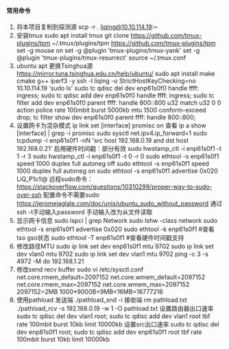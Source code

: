 #### 常用命令
1. 将本项目复制到探测源
scp -r . liqing@10.10.114.19:~
2. 安装tmux
sudo apt install tmux
git clone https://github.com/tmux-plugins/tpm ~/.tmux/plugins/tpm
https://github.com/tmux-plugins/tpm
set -g mouse on
set -g @plugin 'tmux-plugins/tmux-yank'
set -g @plugin 'tmux-plugins/tmux-resurrect'
source ~/.tmux.conf
3. ubuntu apt
更换Tsinghua源 https://mirror.tuna.tsinghua.edu.cn/help/ubuntu/
sudo apt install make cmake g++ iperf3 -y
ssh -l liqing -o StrictHostKeyChecking=no 10.10.114.19 'sudo ls'
sudo tc qdisc del dev enp61s0f0 handle ffff: ingress; sudo tc qdisc add dev enp61s0f0 handle ffff: ingress; sudo tc filter add dev enp61s0f0 parent ffff: handle 800::800 u32 match u32 0 0 action police rate 100mbit burst 5000kb mtu 1500 conform-exceed drop; tc filter show dev enp61s0f0 parent ffff: handle 800::800;
4. 设置网卡为混杂模式
ip link set [interface] promisc on
查看
ip a show [interface] | grep -i promisc
sudo sysctl net.ipv4.ip_forward=1
sudo tcpdump -i enp61s0f1 -nN 'src host 192.168.0.19 and dst host 192.168.0.21'
启用硬件时间戳：部分有效
sudo hwstamp_ctl -i enp61s0f1 -t 1 -r 3
sudo hwstamp_ctl -i enp61s0f1 -t 0 -r 0
sudo ethtool -s enp61s0f1 speed 1000 duplex full autoneg off
sudo ethtool -s enp61s0f1 speed 1000 duplex full autoneg on
sudo ethtool -s enp61s0f1 advertise 0x020
LiQ_P1c!l@
远程sudo命令：https://stackoverflow.com/questions/10310299/proper-way-to-sudo-over-ssh
配置命令不需要sudo
https://jeromejaglale.com/doc/unix/ubuntu_sudo_without_password
通过ssh -t手动输入password
手动输入改为从文件读取
5. 显示网卡信息
sudo lspci | grep Network
sudo lshw -class network
sudo ethtool -s enp61s0f1 advertise 0x020
sudo ethtool -k enp61s0f1 #查看tso gso状态
sudo ethtool -T enp61s0f1 #查看硬件时间戳支持
6. 修改路径MTU
sudo ip link set dev enp61s0f1 mtu 9702
sudo ip link set dev vlan0 mtu 9702
sudo ip link set dev vlan1 mtu 9702
ping -c 3 -s 4972 -M do 192.168.1.21
7. 修改send recv buffer
sudo vi /etc/sysctl.conf
net.core.rmem_default=2097152
net.core.wmem_default=2097152
net.core.rmem_max=2097152
net.core.wmem_max=2097152
2097152=2MB
1000*9000B<9MB<16MB=16777216
8. 使用pathload
发送端
./pathload_snd -i
接收端
rm pathload.txt
./pathload_rcv -s 192.168.0.19 -w 1 -O pathload.txt
设置路由器出口速率
sudo tc qdisc del dev vlan1 root; sudo tc qdisc add dev vlan1 root tbf rate 100mbit burst 10kb limit 10000kb
设置src出口速率
sudo tc qdisc del dev enp61s0f1 root; sudo tc qdisc add dev enp61s0f1 root tbf rate 100mbit burst 10kb limit 10000kb